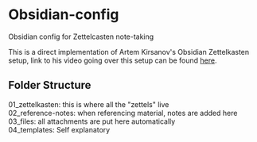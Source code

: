 # Obsidian-config

Obsidian config for Zettelcasten note-taking

This is a direct implementation of Artem Kirsanov's Obsidian Zettelkasten setup, link to his video going over this setup can be found [here](https://www.youtube.com/watch?v=E6ySG7xYgjY).

## Folder Structure

01_zettelkasten: this is where all the "zettels" live \
02_reference-notes: when referencing material, notes are added here \
03_files: all attachments are put here automatically \
04_templates: Self explanatory
